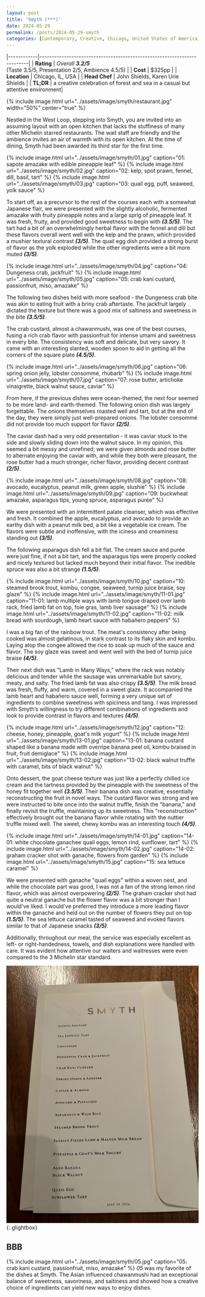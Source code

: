 ```yaml
---
layout: post
title: 'Smyth (***)'
date: 2024-05-29
permalink: /posts/2024-05-29-smyth
categories: [Contemporary, Creative, Chicago, United States of America]
---
```


<!--more-->

|------------|-------------------------------------------------------------------------|
| **Rating** |   *Overall* ***3.2/5***<br> (Taste 3.5/5, Presentation 2/5, Ambience 4.5/5)  |
| **Cost**   | $325pp                                                                  |
| **Location** | Chicago, IL, USA                                                      |
| **Head Chef** | John Shields, Karen Urie Shields                                     |
| **TL;DR**  |  a creative celebration of forest and sea in a casual but attentive environment|

{% include image.html
   url="../assets/image/smyth/restaurant.jpg"
   width="50%"
   center="true"
%}

Nestled in the West Loop, stepping into Smyth, you are invited into an assuming layout with an open kitchen that lacks the stuffiness of many other Michelin starred restaurants. The wait staff are friendly and the ambience invites an air of warmth with its open kitchen. At the time of dining, Smyth had been awarded its third star for the first time.

<div style="display: flex; justify-content: center; gap: 1rem;">
  {% include image.html
    url="../assets/image/smyth/01.jpg"
    caption="01: sapote amazake with edible pineapple leaf"
  %}
  {% include image.html
    url="../assets/image/smyth/02.jpg"
    caption="02: kelp, spot prawn, fennel, dill, basil, tart"
  %}
  {% include image.html
    url="../assets/image/smyth/03.jpg"
    caption="03: quail egg, puff, seaweed, yolk sauce"
  %}
</div>

To start off, as a precursor to the rest of the courses each with a somewhat Japanese flair, we were presented with the slightly alcoholic, fermented amazake with fruity pineapple notes and a large sprig of pineapple leaf. It was fresh, fruity, and provided good sweetness to begin with ***(3.5/5)***. The tart had a bit of an overwhelmingly herbal flavor with the fennel and dill but these flavors overall went well with the kelp and the prawn, which provided a mushier textural contrast ***(3/5)***. The quail egg dish provided a strong burst of flavor as the yolk exploded while the other ingredients were a bit more muted ***(3/5)***. 

<div style="display: flex; justify-content: center; gap: 1rem;">
  {% include image.html
    url="../assets/image/smyth/04.jpg"
    caption="04: Dungeness crab, jackfruit"
  %}
  {% include image.html
    url="../assets/image/smyth/05.jpg"
    caption="05: crab kani custard, passionfruit, miso, amazake"
  %}
</div>

The following two dishes held with more seafood - the Dungeness crab bite was akin to eating fruit with a briny crab aftertaste. The jackfruit largely dictated the texture but there was a good mix of saltiness and sweetness in the bite ***(3.5/5)***. 

The crab custard, almost a chawanmushi, was one of the best courses, fusing a rich crab flavor with passionfruit for intense umami and sweetness in every bite. The consistency was soft and delicate, but very savory. It came with an interesting slanted, wooden spoon to aid in getting all the corners of the square plate ***(4.5/5)***. 

<div style="display: flex; justify-content: center; gap: 1rem;">
  {% include image.html
    url="../assets/image/smyth/06.jpg"
    caption="06: spring onion jelly, lobster consommé, rhubarb"
  %}
  {% include image.html
    url="../assets/image/smyth/07.jpg"
    caption="07: rose butter, artichoke vinaigrette, black walnut sauce, caviar"
  %}
</div>

From here, if the previous dishes were ocean-themed, the next four seemed to be more land- and earth-themed. The following onion dish was largely forgettable. The onions themselves roasted well and tart, but at the end of the day, they were simply just well-prepared onions. The lobster consommé did not provide too much support for flavor ***(2/5)***.

The caviar dash had a very odd presentation - it was caviar stuck to the side and slowly sliding down into the walnut sauce. In my opinion, this seemed a bit messy and unrefined; we were given almonds and rose butter to alternate enjoying the caviar with, and while they both were pleasant, the rose butter had a much stronger, richer flavor, providing decent contrast ***(2/5)***.

<div style="display: flex; justify-content: center; gap: 1rem;">
  {% include image.html
    url="../assets/image/smyth/08.jpg"
    caption="08: avocado, eucalyptus, peanut milk, green apple, slushie"
  %}
  {% include image.html
    url="../assets/image/smyth/09.jpg"
    caption="09: buckwheat amazake, asparagus tips, young spruce, asparagus purée"
  %}
</div>

We were presented with an intermittent palate cleanser, which was effective and fresh. It combined the apple, eucalyptus, and avocado to provide an earthy dish with a peanut milk bed, a bit like a vegetable ice cream. The flavors were subtle and inoffensive, with the iciness and creaminess standing out ***(3/5)***. 

The following asparagus dish fell a bit flat. The cream sauce and purée were just fine, if not a bit tart, and the asparagus tips were properly cooked and nicely textured but lacked much beyond their initial flavor. The inedible spruce was also a bit strange ***(1.5/5)***.

<div style="display: flex; justify-content: center; gap: 1rem;">
  {% include image.html
    url="../assets/image/smyth/10.jpg"
    caption="10: steamed brook trout, kombu, congee, seaweed, turnip juice braise, soy glaze"
  %}
  {% include image.html
    url="../assets/image/smyth/11-01.jpg"
    caption="11-01: lamb multiple ways with lamb tongue draped over lamb rack, fried lamb fat on top, foie gras, lamb liver sausage"
  %}
  {% include image.html
    url="../assets/image/smyth/11-02.jpg"
    caption="11-02: milk bread with sourdough, lamb heart sauce with habañero peppers"
  %}
</div>

I was a big fan of the rainbow trout. The meat's consistency after being cooked was almost gelatinous, in stark contrast to its flaky skin and kombu. Laying atop the congee allowed the rice to soak up much of the sauce and flavor. The soy glaze was sweet and went well with the bed of turnip juice braise ***(4/5)***.

Their next dish was “Lamb in Many Ways,” where the rack was notably delicious and tender while the sausage was unremarkable but savory, meaty, and salty. The fried lamb fat was also crispy ***(3.5/5)***. The milk bread was fresh, fluffy, and warm, covered in a sweet glaze. It accompanied the lamb heart and habañero sauce well, forming a very unique set of ingredients to combine sweetness with spiciness and tang. I was impressed with Smyth’s willingness to try different combinations of ingredients and look to provide contrast in flavors and textures ***(4/5)***.

<div style="display: flex; justify-content: center; gap: 1rem;">
  {% include image.html
    url="../assets/image/smyth/12.jpg"
    caption="12: cheese, honey, pineapple, goat's milk yogurt"
  %}
  {% include image.html
    url="../assets/image/smyth/13-01.jpg"
    caption="13-01: banana custard shaped like a banana made with overripe banana peel oil, kombu braised in fruit, fruit demiglace"
  %}
  {% include image.html
    url="../assets/image/smyth/13-02.jpg"
    caption="13-02: black walnut truffle with caramel, bits of black walnut"
  %}
</div>

Onto dessert, the goat cheese texture was just like a perfectly chilled ice cream and the tartness provided by the pineapple with the sweetness of the honey fit together well ***(3.5/5)***. Their banana dish was creative, essentially reconstructing the fruit in novel ways. The custard flavor was strong and we were instructed to bite once into the walnut truffle, finish the "banana," and finally revisit the truffle, maintaining up its sweetness. This "reconstruction" effectively brought out the banana flavor while rotating with the nuttier truffle mixed well. The sweet, chewy kombu was an interesting touch ***(4/5)***. 


<div style="display: flex; justify-content: center; gap: 1rem;">
  {% include image.html
    url="../assets/image/smyth/14-01.jpg"
    caption="14-01: white chocolate ganachee quail eggs, lemon rind, sunflower, tart"
  %}
  {% include image.html
    url="../assets/image/smyth/14-02.jpg"
    caption="14-02: graham cracker shot with ganache, flowers from garden"
  %}
  {% include image.html
    url="../assets/image/smyth/15.jpg"
    caption="15: sea lettuce caramel"
  %}
</div>

We were presented with ganache "quail eggs" within a woven nest, and while the chocolate part was good, I was not a fan of the strong lemon rind flavor, which was almost overpowering ***(2/5)***. The graham cracker shot had quite a neutral ganache but the flower flavor was a bit stronger than I would've liked. I would've preferred they introduce a more leading flavor within the ganache and held out on the number of flowers they put on top ***(1.5/5)***. The sea lettuce caramel tasted of seaweed and evoked flavors similar to that of Japanese snacks ***(3/5)***.

Additionally, throughout our meal, the service was especially excellent as left- or right-handedness, towels, and dish explanations were handled with care. It was evident how attentive our waiters and waitresses were even compared to the 3 Michelin star standard.

[![smyth_menu](../assets/image/smyth/00.jpg)](../assets/image/smyth/00.jpg){:.glightbox}

## BBB

{% include image.html
  url="../assets/image/smyth/05.jpg"
  caption="05: crab kani custard, passionfruit, miso, amazake"
%}
*05* was my favorite of the dishes at Smyth. The Asian influenced chawanmushi had an exceptional balance of sweetness, savoriness, and saltiness and showed how a creative choice of ingredients can yield new ways to enjoy dishes.